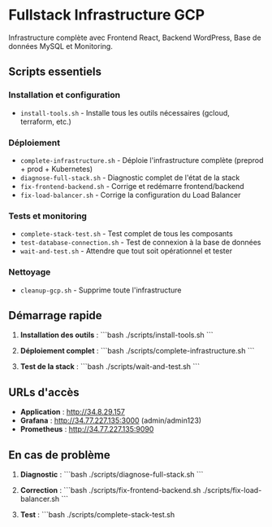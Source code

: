 #  Fullstack Infrastructure GCP

Infrastructure complète avec Frontend React, Backend WordPress, Base de données MySQL et Monitoring.

##  Scripts essentiels

###  Installation et configuration
- `install-tools.sh` - Installe tous les outils nécessaires (gcloud, terraform, etc.)

###  Déploiement
- `complete-infrastructure.sh` - Déploie l'infrastructure complète (preprod + prod + Kubernetes)
- `diagnose-full-stack.sh` - Diagnostic complet de l'état de la stack
- `fix-frontend-backend.sh` - Corrige et redémarre frontend/backend
- `fix-load-balancer.sh` - Corrige la configuration du Load Balancer

###  Tests et monitoring
- `complete-stack-test.sh` - Test complet de tous les composants
- `test-database-connection.sh` - Test de connexion à la base de données
- `wait-and-test.sh` - Attendre que tout soit opérationnel et tester

###  Nettoyage
- `cleanup-gcp.sh` - Supprime toute l'infrastructure

##  Démarrage rapide

1. **Installation des outils** :
   \`\`\`bash
   ./scripts/install-tools.sh
   \`\`\`

2. **Déploiement complet** :
   \`\`\`bash
   ./scripts/complete-infrastructure.sh
   \`\`\`

3. **Test de la stack** :
   \`\`\`bash
   ./scripts/wait-and-test.sh
   \`\`\`

##  URLs d'accès

- **Application** : http://34.8.29.157
- **Grafana** : http://34.77.227.135:3000 (admin/admin123)
- **Prometheus** : http://34.77.227.135:9090

##  En cas de problème

1. **Diagnostic** :
   \`\`\`bash
   ./scripts/diagnose-full-stack.sh
   \`\`\`

2. **Correction** :
   \`\`\`bash
   ./scripts/fix-frontend-backend.sh
   ./scripts/fix-load-balancer.sh
   \`\`\`

3. **Test** :
   \`\`\`bash
   ./scripts/complete-stack-test.sh
